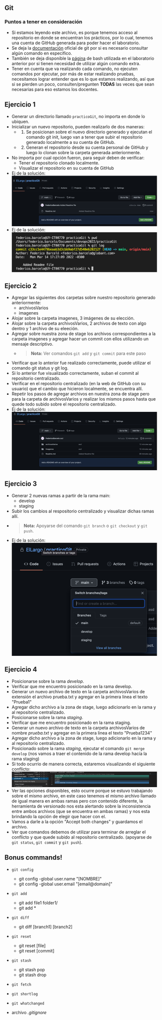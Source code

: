 
## Git

### Puntos a tener en consideración
- Si estamos leyendo este archivo, es porque tenemos acceso al repositorio en donde se encuentran los prácticos, por lo cual, tenemos una cuenta de GitHub generada para poder hacer el laboratorio.
- Se deja la [documentación](https://git-scm.com/docs) oficial de git por si es necesario consultar algún comando en especifico.
- También se deja disponible la [página](https://ss64.com/bash/) de bash utilizada en el laboratorio anterior por si tienen necesidad de utilizar algún comando extra.
- Tener en cuenta que va realizando cada comando, no ejecuten comandos por ejecutar, por más de estar realizando pruebas, necesitamos lograr entender que es lo que estamos realizando, así que si se pierden un poco, consulten/pregunten **TODAS** las veces que sean necesarias para eso estamos los docentes.


## Ejercicio 1
- Generar un directorio llamado `practicoGit`, no importa en donde lo ubiquen.
- Inicializar un nuevo repositorio, pueden realizarlo de dos maneras:
  - 1) Se posicionan sobre el nuevo directorio generado y ejecutan el comando git init, luego van a tener que subir el repositorio generado localmente a su cuenta de GitHub.
  - 2) Generan el repositorio desde su cuenta personal de GitHub y luego lo clonan sobre la carpeta generada anteriormente.
- No importa por cual opción fueron, para seguir deben de verificar:
  - Tener el repositorio clonado localmente.
  - Visualizar el repositorio en su cuenta de GitHub
- Ej de la solución: <img src="Extras/Imagenes/laboratorioNivelacion/Git/Ejercicio1(1).png" title="static">
- Ej de la solución: <img src="Extras/Imagenes/laboratorioNivelacion/Git/Ejercicio1(2).png" title="static">

## Ejercicio 2
- Agregar las siguientes dos carpetas sobre nuestro repositorio generado anteriormente:
  - archivosVarios
  - imagenes
- Alojar sobre la carpeta imagenes, 3 imágenes de su elección.
- Alojar sobre la carpeta archivosVarios, 2 archivos de texto con algo dentro y 1 archivo de su eleeción.
- Agregar sobre nuestra zona de stage los archivos correspondientes a la carpeta imagenes y 
agregar hacer un commit con ellos utilizando un mensaje descriptivo.
  - >**Nota:** Ver comandos `git add` y `git commit` para este paso
- Verificar que lo anterior fue realizado correctamente, puede utilizar el comando git status y git log.
- Si lo anterior fue visualizado correctamente, suban el commit al repositorio centralizado.
- Verificar en el repositorio centralizado (en la web de GitHub con su usuario) que el cambio que hicieron localmente, se encuentra allí.
- Repetir los pasos de agregar archivos en nuestra zona de stage pero para la carpeta de archivosVarios y realizar los mismos pasos hasta que quede todo subido sobre el repositorio centralizado.
- Ej de la solución: <img src="Extras/Imagenes/laboratorioNivelacion/Git/Ejercicio2.png" title="static">

## Ejercicio 3

- Generar 2 nuevas ramas a partir de la rama main:
  - develop
  - staging
- Subir los cambios al respositorio centralizado y visualizar dichas ramas allí.
- >**Nota:** Apoyarse del comando `git branch` o `git checkout` y `git push`.
- Ej de la solución: <img src="Extras/Imagenes/laboratorioNivelacion/Git/Ejercicio3.png" title="static">

## Ejercicio 4
- Posicionarse sobre la rama _develop_.
- Verificar que me encuentro posicionado en la rama develop.
- Generar un nuevo archivo de texto en la carpeta archivosVarios de extensión el archivo prueba.txt y agregar en la primera linea el texto "Prueba1"
- Agregar dicho archivo a la zona de stage, luego adicionarlo en la rama y al repositorio centralizado.
- Posicionarse sobre la rama _staging_.
- Verificar que me encuentro posicionado en la rama staging.
- Generar un nuevo archivo de texto en la carpeta archivosVarios de nombre _prueba.txt_ y agregar en la primera linea el texto "Prueba1234"
- Agregar dicho archivo a la zona de stage, luego adicionarlo en la rama y al repositorio centralizado.
- Posicionado sobre la rama _staging_, ejecutar el comando `git merge develop` (nos vamos a traer el contenido de la rama develop hacía la rama staging)
- Si todo ocurrio de manera correcta, estaremos visualizando el siguiente conflicto: <img src="Extras/Imagenes/laboratorioNivelacion/Git/Ejercicio4(1).png" title="static">
- Ver las opciones disponibles, esto ocurre porque se estuvo trabajando sobre el mismo archivo, en este caso tenemos el mismo archivo llamado de igual manera en ambas ramas pero con contenido diferente, la herramienta de versionado nos esta alertando sobre la inconsistencia entre ambos archivos (que se encuentra en ambas ramas) y nos esta brindando la opción de elegir que hacer con el.
- Vamos a darle a la opción "Accept both changes" y guardamos el archivo.
- Ver que comandos debemos de utilizar para terminar de arreglar el conflicto y que quede subido al repositorio centralizado. (apoyarse de `git status`, `git commit` y `git push`).



## Bonus commands!

- `git config`
  - git config -global user.name "[NOMBRE]"
  - git config -global user.email "[email@domain]"

- `git add`
  - git add file1 folder1/
  - git add *

- `git diff`
  - git diff [branch1] [branch2]

- `git reset`
  - git reset [file]
  - git reset [commit]

- `git stash`
  - git stash pop
  - git stash drop

- `git fetch`

- `git shortlog`

- `git whatchanged`

- archivo _.gitignore_